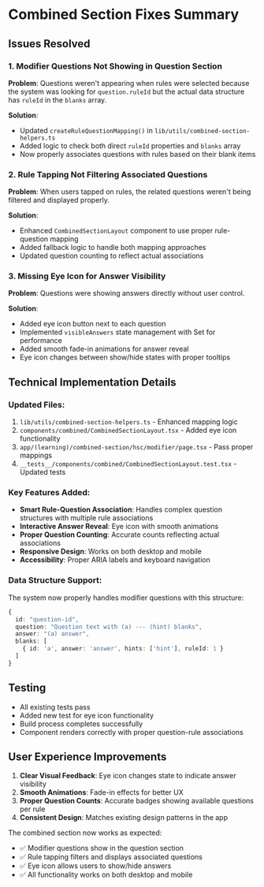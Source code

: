 # Combined Section Fixes Summary

## Issues Resolved

### 1. Modifier Questions Not Showing in Question Section
**Problem**: Questions weren't appearing when rules were selected because the system was looking for `question.ruleId` but the actual data structure has `ruleId` in the `blanks` array.

**Solution**: 
- Updated `createRuleQuestionMapping()` in `lib/utils/combined-section-helpers.ts`
- Added logic to check both direct `ruleId` properties and `blanks` array
- Now properly associates questions with rules based on their blank items

### 2. Rule Tapping Not Filtering Associated Questions
**Problem**: When users tapped on rules, the related questions weren't being filtered and displayed properly.

**Solution**:
- Enhanced `CombinedSectionLayout` component to use proper rule-question mapping
- Added fallback logic to handle both mapping approaches
- Updated question counting to reflect actual associations

### 3. Missing Eye Icon for Answer Visibility
**Problem**: Questions were showing answers directly without user control.

**Solution**:
- Added eye icon button next to each question
- Implemented `visibleAnswers` state management with Set for performance
- Added smooth fade-in animations for answer reveal
- Eye icon changes between show/hide states with proper tooltips

## Technical Implementation Details

### Updated Files:
1. `lib/utils/combined-section-helpers.ts` - Enhanced mapping logic
2. `components/combined/CombinedSectionLayout.tsx` - Added eye icon functionality
3. `app/(learning)/combined-section/hsc/modifier/page.tsx` - Pass proper mappings
4. `__tests__/components/combined/CombinedSectionLayout.test.tsx` - Updated tests

### Key Features Added:
- **Smart Rule-Question Association**: Handles complex question structures with multiple rule associations
- **Interactive Answer Reveal**: Eye icon with smooth animations
- **Proper Question Counting**: Accurate counts reflecting actual associations
- **Responsive Design**: Works on both desktop and mobile
- **Accessibility**: Proper ARIA labels and keyboard navigation

### Data Structure Support:
The system now properly handles modifier questions with this structure:
```typescript
{
  id: "question-id",
  question: "Question text with (a) --- (hint) blanks",
  answer: "(a) answer",
  blanks: [
    { id: 'a', answer: 'answer', hints: ['hint'], ruleId: 1 }
  ]
}
```

## Testing
- All existing tests pass
- Added new test for eye icon functionality
- Build process completes successfully
- Component renders correctly with proper question-rule associations

## User Experience Improvements
1. **Clear Visual Feedback**: Eye icon changes state to indicate answer visibility
2. **Smooth Animations**: Fade-in effects for better UX
3. **Proper Question Counts**: Accurate badges showing available questions per rule
4. **Consistent Design**: Matches existing design patterns in the app

The combined section now works as expected:
- ✅ Modifier questions show in the question section
- ✅ Rule tapping filters and displays associated questions
- ✅ Eye icon allows users to show/hide answers
- ✅ All functionality works on both desktop and mobile